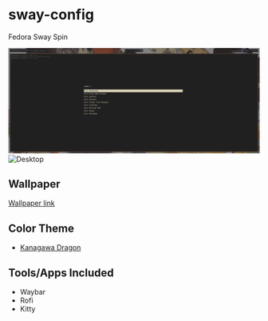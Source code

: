 # sway-config
Fedora Sway Spin

![Rofi](./Rofi.png)
![Desktop](./Screenshot.png)

## Wallpaper
[Wallpaper link](https://wall.alphacoders.com/big.php?i=259294)

## Color Theme
- [Kanagawa Dragon](https://github.com/rebelot/kanagawa.nvim?tab=readme-ov-file)

## Tools/Apps Included
- Waybar
- Rofi  
- Kitty

